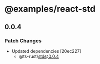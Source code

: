 # @examples/react-std

## 0.0.4

### Patch Changes

- Updated dependencies [20ec227]
  - @ts-rust/std@0.0.4
